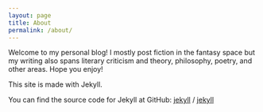 ```yaml
---
layout: page
title: About
permalink: /about/
---
```


Welcome to my personal blog! I mostly post fiction in the fantasy space but my writing also spans literary criticism and theory, philosophy, poetry, and other areas. Hope you enjoy! 

This site is made with Jekyll.

You can find the source code for Jekyll at GitHub:
[jekyll][jekyll-organization] /
[jekyll](https://github.com/jekyll/jekyll)


[jekyll-organization]: https://github.com/jekyll
